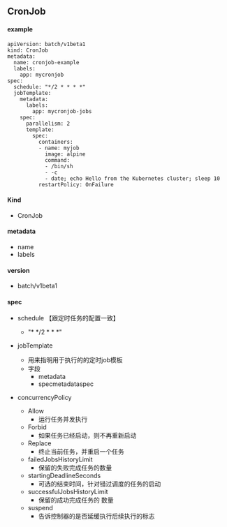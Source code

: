 ## CronJob

#### example

```
apiVersion: batch/v1beta1
kind: CronJob
metadata:
  name: cronjob-example
  labels:
    app: mycronjob
spec:
  schedule: "*/2 * * * *"
  jobTemplate:
    metadata:
      labels:
        app: mycronjob-jobs
    spec:
      parallelism: 2
      template:
        spec:
          containers:
          - name: myjob
            image: alpine
            command:
            - /bin/sh
            - -c
            - date; echo Hello from the Kubernetes cluster; sleep 10
          restartPolicy: OnFailure
```

#### Kind

- CronJob

#### metadata

- name
- labels

#### version

- batch/v1beta1

#### spec

- schedule 【跟定时任务的配置一致】

  - "* */2 * * *"

- jobTemplate

  - 用来指明用于执行的的定时job模板
  - 字段
    - metadata
    - specmetadataspec

 - concurrencyPolicy
     - Allow
          - 运行任务并发执行
     - Forbid 
          - 如果任务已经启动，则不再重新启动
     - Replace
          - 终止当前任务，并重启一个任务
     - failedJobsHistoryLimit	
          - 保留的失败完成任务的数量
     - startingDeadlineSeconds
          - 可选的结束时间，针对错过调度的任务的启动
     -  successfulJobsHistoryLimit
          - 保留的成功完成任务的 数量
     - suspend
          - 告诉控制器的是否延缓执行后续执行的标志

  
